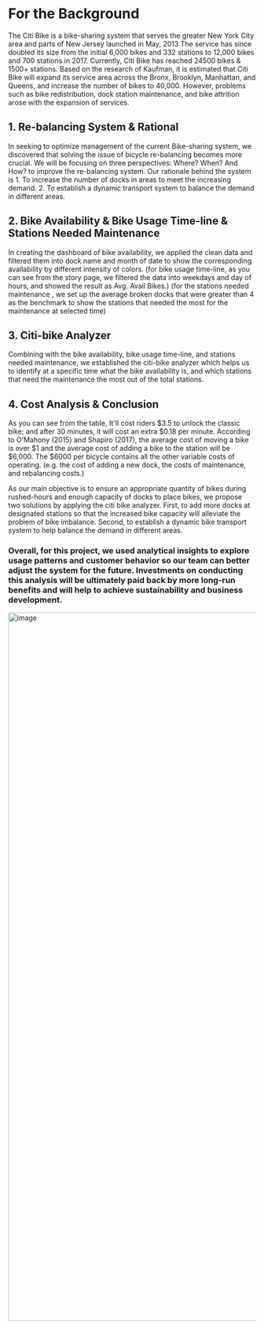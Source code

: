 
 
# For the Background
The Citi Bike is a bike-sharing system that serves the greater New York City area and parts of New Jersey launched in May, 2013
The service has since doubled its size from the initial 6,000 bikes and 332 stations to 12,000 bikes and 700 stations in 2017. Currently, Citi Bike has reached 24500 bikes & 1500+ stations.
Based on the research of Kaufman, it is estimated that Citi Bike will expand its service area across the Bronx, Brooklyn, Manhattan, and Queens, and increase the number of bikes to 40,000.
However, problems such as bike redistribution, dock station maintenance, and bike attrition arose with the expansion of services.
 
## 1. Re-balancing System & Rational
In seeking to optimize management of the current Bike-sharing system, we discovered that solving the issue of bicycle re-balancing becomes more crucial.
We will be focusing on three perspectives: Where? When? And How? to improve the re-balancing system.
Our rationale behind the system is 1. To increase the number of docks in areas to meet the increasing demand. 2. To establish a dynamic transport system to balance the demand in different areas.
 
## 2. Bike Availability & Bike Usage Time-line & Stations Needed Maintenance
In creating the dashboard of bike availability, we applied the clean data and filtered them into dock name and month of date to show the corresponding availability by different intensity of colors.
(for bike usage time-line, as you can see from the story page, we filtered the data into weekdays and day of hours, and showed the result as Avg. Avail Bikes.)
(for the stations needed maintenance , we set up the average broken docks that were greater than 4 as the benchmark to show the stations that needed the most for the maintenance at selected time)
 
## 3. Citi-bike Analyzer
Combining with the bike availability, bike usage time-line, and stations needed maintenance, we established the citi-bike analyzer which helps us to identify at a specific time what the bike availability is, and which stations that need the maintenance the most out of the total stations.
 
 
## 4. Cost Analysis & Conclusion
As you can see from the table, It'll cost riders $3.5 to unlock the classic bike; and after 30 minutes, it will cost an extra $0.18 per minute. According to O’Mahony (2015) and Shapiro (2017), the average cost of moving a bike is over $1 and the average cost of adding a bike to the station will be $6,000. The $6000 per bicycle contains all the other variable costs of operating. (e.g. the cost of adding a new dock, the costs of maintenance, and rebalancing costs.)
 
As our main objective is to ensure an appropriate quantity of bikes during rushed-hours and enough capacity of docks to place bikes, we propose two solutions by applying the citi bike analyzer. First, to add more docks at designated stations so that the increased bike capacity will alleviate the problem of bike imbalance. Second, to establish a dynamic bike transport system to help balance the demand in different areas.
 
### Overall, for this project, we used analytical insights to explore usage patterns and customer behavior so our team can better adjust the system for the future. Investments on conducting this analysis will be ultimately paid back by more long-run benefits and will help to achieve sustainability and business development.
<img width="1440" alt="image" src="https://user-images.githubusercontent.com/98541044/192918288-cc0f06e6-fbe9-4457-8593-9c3e9f759f75.png">

